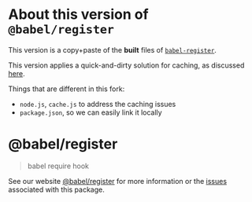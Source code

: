 # About this version of `@babel/register`

This version is a copy+paste of the **built** files of [`babel-register`](https://github.com/babel/babel/tree/main/packages/babel-register).

This version applies a quick-and-dirty solution for caching, as discussed [here](https://github.com/babel/babel/issues/5667).

Things that are different in this fork:

* `node.js`, `cache.js` to address the caching issues
* `package.json`, so we can easily link it locally


# @babel/register

> babel require hook

See our website [@babel/register](https://babeljs.io/docs/en/babel-register) for more information or the [issues](https://github.com/babel/babel/issues?utf8=%E2%9C%93&q=is%3Aissue+label%3A%22pkg%3A%20register%22+is%3Aopen) associated with this package.
